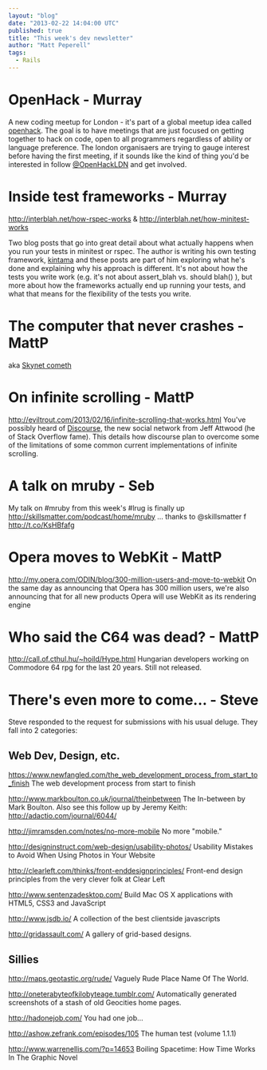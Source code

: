 ```yaml
---
layout: "blog"
date: "2013-02-22 14:04:00 UTC"
published: true
title: "This week's dev newsletter"
author: "Matt Peperell"
tags:
  - Rails
---
```


OpenHack - Murray 
==
A new coding meetup for London - it's part of a global meetup idea called [openhack](http://openhack.github.com/).  The goal is to have meetings that are just focused on getting together to hack on code, open to all programmers regardless of ability or language preference.  The london organisaers are trying to gauge interest before having the first meeting, if it sounds like the kind of thing you'd be interested in follow [@OpenHackLDN](https://twitter.com/OpenHackLDN) and get involved.


Inside test frameworks - Murray
==
http://interblah.net/how-rspec-works & http://interblah.net/how-minitest-works 

Two blog posts that go into great detail about what actually happens when you run your tests in minitest or rspec.  The author is writing his own testing framework, [kintama](http://interblah.net/kintama) and these posts are part of him exploring what he's done and explaining why his approach is different.  It's not about how the tests you write work (e.g. it's not about assert_blah vs. should blah() ), but more about how the frameworks actually end up running your tests, and what that means for the flexibility of the tests you write.


The computer that never crashes - MattP
==

aka [Skynet cometh](http://www.newscientist.com/article/mg21729045.400-the-computer-that-never-crashes.htm)


On infinite scrolling - MattP
==
http://eviltrout.com/2013/02/16/infinite-scrolling-that-works.html
You've possibly heard of [Discourse](http://www.discourse.org/), the new social network from Jeff Attwood (he of Stack Overflow fame).   This details how discourse plan to overcome some of the limitations of some common current implementations of infinite scrolling.

A talk on mruby - Seb
==
My talk on #mruby from this week's #lrug is finally up http://skillsmatter.com/podcast/home/mruby … thanks to @skillsmatter f
http://t.co/KsHBfafg

Opera moves to WebKit - MattP
==
http://my.opera.com/ODIN/blog/300-million-users-and-move-to-webkit
On the same day as announcing that Opera has 300 million users, we're also announcing that for all new products Opera will use WebKit as its rendering engine

Who said the C64 was dead? - MattP
==
http://call.of.cthul.hu/~hoild/Hype.html
Hungarian developers working on Commodore 64 rpg for the last 20 years. Still not released.

There's even more to come... - Steve
==
Steve responded to the request for submissions with his usual deluge. They fall into 2 categories:

Web Dev, Design, etc.
---------------------
https://www.newfangled.com/the_web_development_process_from_start_to_finish
The web development process from start to finish 

http://www.markboulton.co.uk/journal/theinbetween
The In-between by Mark Boulton.
Also see this follow up by Jeremy Keith: http://adactio.com/journal/6044/ 

http://jimramsden.com/notes/no-more-mobile
No more "mobile."

http://designinstruct.com/web-design/usability-photos/
Usability Mistakes to Avoid When Using Photos in Your Website 

http://clearleft.com/thinks/front-enddesignprinciples/
Front-end design principles from the very clever folk at Clear Left 

http://www.sentenzadesktop.com/
Build Mac OS X applications with HTML5, CSS3 and JavaScript 

http://www.jsdb.io/
A collection of the best clientside javascripts

http://gridassault.com/ 
A gallery of grid-based designs.



Sillies
-------
http://maps.geotastic.org/rude/
Vaguely Rude Place Name Of The World.

http://oneterabyteofkilobyteage.tumblr.com/
Automatically generated screenshots of a stash of old Geocities home pages.

http://hadonejob.com/
You had one job…

http://ashow.zefrank.com/episodes/105
The human test (volume 1.1.1)

http://www.warrenellis.com/?p=14653
Boiling Spacetime: How Time Works In The Graphic Novel 


